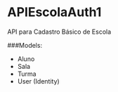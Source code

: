 # APIEscolaAuth1

API para Cadastro Básico de Escola

###Models:
- Aluno
- Sala
- Turma
- User (Identity)
